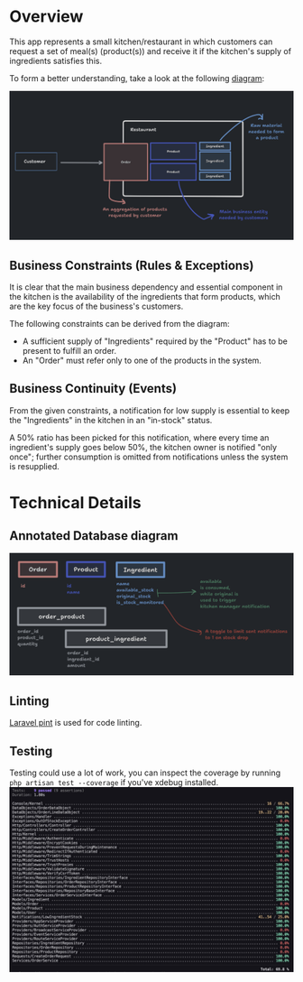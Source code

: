 # Overview

This app represents a small kitchen/restaurant in which customers can request a set of meal(s) (product(s)) and receive it if the kitchen's supply of ingredients satisfies this.

To form a better understanding, take a look at the following [diagram](https://www.tldraw.com/s/v2_c_uwcyF2h-8NNvS5RZp69Ps?viewport=6%2C-945%2C3626%2C2479&page=page%3Apage):

<img src="./docs/idea-diagram.png">

## Business Constraints (Rules & Exceptions)

It is clear that the main business dependency and essential component in the kitchen is the availability of the ingredients that form products, which are the key focus of the business's customers.

The following constraints can be derived from the diagram:

- A sufficient supply of "Ingredients" required by the "Product" has to be present to fulfill an order.
- An "Order" must refer only to one of the products in the system.

## Business Continuity (Events)

From the given constraints, a notification for low supply is essential to keep the "Ingredients" in the kitchen in an "in-stock" status.

A 50% ratio has been picked for this notification, where every time an ingredient's supply goes below 50%, the kitchen owner is notified "only once"; further consumption is omitted from notifications unless the system is resupplied.

# Technical Details

## Annotated Database diagram
<img src="./docs/uml.png">

## Linting
[Laravel pint](https://laravel.com/docs/10.x/pint) is used for code linting.

## Testing
Testing could use a lot of work, you can inspect the coverage by running `php artisan test --coverage` if you've xdebug installed.
<img src="./docs/coverage.jpg">
